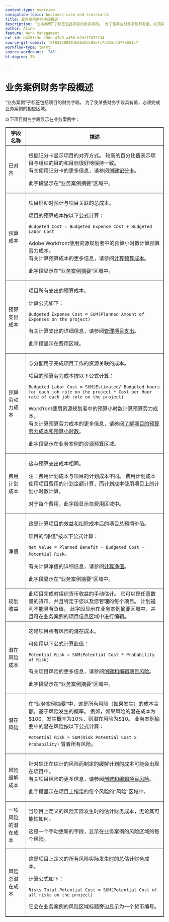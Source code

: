 ```yaml
---
content-type: overview
navigation-topic: business-case-and-scorecards
title: 业务案例财务字段概述
description: “业务案例”子标签包括项目的财务字段。 为了使某些财务字段具有值，必须完成业务案例的相应区域。
author: Alina
feature: Work Management
exl-id: d420fc3e-e98d-47a0-a456-b2df17d72f34
source-git-commit: f2f825280204b56d2dc85efc7a315a4377e551c7
workflow-type: tm+mt
source-wordcount: '745'
ht-degree: 2%

---
```


# 业务案例财务字段概述

“业务案例”子标签包括项目的财务字段。 为了使某些财务字段具有值，必须完成业务案例的相应区域。  

以下项目财务字段显示在业务案例中：

<table border="1" cellspacing="15" cellpadding="1"> 
 <col> 
 <col> 
 <thead> 
  <tr> 
   <th scope="col">字段名称</th> 
   <th scope="col">描述</th> 
  </tr> 
 </thead> 
 <tbody> 
  <tr> 
   <td>已对齐 </td> 
   <td> <p>根据记分卡显示项目的对齐方式。 较高的百分比值表示项目与组织的目的和目标很好地保持一致。 <br>有关使用记分卡的更多信息，请参阅<a href="../../../administration-and-setup/set-up-workfront/configure-system-defaults/create-scorecard.md" class="MCXref xref">创建记分卡</a>。</p> <p>此字段显示在“业务案例摘要”区域中。 </p> </td> 
  </tr> 
  <tr> 
   <td>预算成本</td> 
   <td> <p>项目启动时预计与项目关联的总成本。</p> <p>项目的预算成本按以下公式计算：<br></p> <p><code>Budgeted Cost =&nbsp;Budgeted Expense Cost + Budgeted Labor Cost </code> <br> </p> <p>Adobe Workfront使用资源规划者中的预算小时数计算预算劳力成本。<br>有关计算预算成本的更多信息，请参阅<a href="../../../manage-work/projects/project-finances/budgeted-cost.md" class="MCXref xref">计算预算成本</a>。 </p> <p>此字段显示在“业务案例摘要”区域中。</p> </td> 
  </tr> 
  <tr> 
   <td>预算支出成本</td> 
   <td> <p>项目所有支出的预算成本。 </p> <p>计算公式如下：</p> <p><code>Budgeted Expense Cost = SUM(Planned Amount of Expenses on the project) </code></p> <p>有关计算支出的详细信息，请参阅<a href="../../../manage-work/projects/project-finances/manage-project-expenses.md" class="MCXref xref">管理项目支出</a>。</p> <p>此字段显示在费用区域。</p> </td> 
  </tr> 
  <tr> 
   <td>预算劳动力成本</td> 
   <td> <p>与分配用于完成项目工作的资源关联的成本。</p> <p>项目的预算劳力成本按以下公式计算：<br></p> <p><code>Budgeted Labor Cost = SUM(Estimated/ Budgeted hours for each job role on the project * Cost per Hour rate of each job role on the project) </code><br></p> <p>Workfront使用资源规划者中的预算小时数计算预算劳力成本。<br>有关计算预算劳力成本的更多信息，请参阅<a href="../../../manage-work/projects/project-finances/budgeted-labor-cost.md" class="MCXref xref">了解项目的预算劳力成本和预算小时数</a>。</p> <p>此字段显示在业务案例的资源预算区域。 </p> </td> 
  </tr> 
  <tr> 
   <td>费用计划成本</td> 
   <td> <p>这与预算支出成本相同。 </p> <p>注：费用计划成本与项目的计划成本不同。 费用计划成本使用项目费用的计划金额计算，而计划成本使用项目上的计划小时数计算。 </p> <p>对于每个费用，此字段显示在费用区域中。</p> </td> 
  </tr> 
  <tr> 
   <td>净值</td> 
   <td> <p>这是计算项目的效益和扣除成本后的项目总预期价值。</p> <p>项目的“净值”按以下公式计算：<br></p> <p><code>Net Value = Planned Benefit - Budgeted Cost - Potential Risk</code>。 <br></p> <p>有关计算净值的详细信息，请参阅<a href="../../../manage-work/projects/project-finances/calculate-net-value.md" class="MCXref xref">计算净值</a>。<br></p> <p>此字段显示在“业务案例摘要”区域中。</p> </td> 
  </tr> 
  <tr> 
   <td>规划收益</td> 
   <td>此项目完成时组织货币收益的手动估计。 它可以是任意数量的货币，并且特定于您以及您管理的每个项目。 计划福利不能具有负值。 此字段显示在业务案例摘要区域中，并且可在业务案例的项目信息区域中进行编辑。 </td> 
  </tr> 
  <tr> 
   <td>潜在风险成本</td> 
   <td> <p>这是项目所有风险的潜在成本。 </p> <p>可使用以下公式计算此值：</p> <p><code>Potential Risk = SUM(Potential Cost * Probability of Risk) </code></p> <p>有关项目风险的更多信息，请参阅<a href="../../../manage-work/projects/define-a-business-case/create-edit-risks-on-projects.md" class="MCXref xref">创建和编辑项目风险</a>。</p> <p>此字段显示在“业务案例摘要”区域中。</p> </td> 
  </tr> 
  <tr> 
   <td>潜在风险</td> 
   <td> <p>在“业务案例摘要”中，这是所有风险（如果发生）的成本金额，基于风险发生的概率。 例如，如果风险的潜在成本为$100，发生概率为10%，则潜在风险为$10。 业务案例摘要中的潜在风险按以下公式计算：</p> <p><code>Potential&nbsp;Risk = SUM(Risk Potential Cost x Probability)</code> 冒着所有风险。 </p> </td> 
  </tr> 
  <tr> 
   <td>风险缓解成本</td> 
   <td> <p>针对您正在估计的风险而制定的缓解计划的成本可能会出现在项目中。<br>有关项目风险的更多信息，请参阅<a href="../../../manage-work/projects/define-a-business-case/create-edit-risks-on-projects.md" class="MCXref xref">创建和编辑项目风险</a>。</p> <p>此字段显示在项目上指定的每个风险的“风险”区域中。</p> </td> 
  </tr> 
  <tr> 
   <td>一项风险的潜在成本</td> 
   <td> <p>当项目上定义的风险实际发生时的估计财务成本，无论其可能性如何。 </p> <p>这是一个手动更新的字段，显示在业务案例的风险区域的每个风险。 </p> </td> 
  </tr> 
  <tr> 
   <td>风险总潜在成本</td> 
   <td> <p>这是项目上定义的所有风险实际发生时的总估计财务成本。 </p> <p>计算公式如下：</p> <p><code>Risks Total Potential Cost = SUM(Potential Cost of all risks on the project) </code></p> <p>它会在业务案例的风险区域标题旁边显示为一个货币编号。</p> </td> 
  </tr> 
 </tbody> 
</table>
